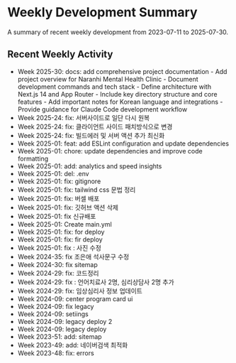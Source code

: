 # Weekly Development Summary

A summary of recent weekly development from 2023-07-11 to 2025-07-30.

## Recent Weekly Activity

- Week 2025-30: docs: add comprehensive project documentation - Add project overview for Naranhi Mental Health Clinic - Document development commands and tech stack - Define architecture with Next.js 14 and App Router - Include key directory structure and core features - Add important notes for Korean language and integrations - Provide guidance for Claude Code development workflow
- Week 2025-24: fix: 서버사이드로 일단 다시 원복
- Week 2025-24: fix: 클라이언트 사이드 패치방식으로 변경
- Week 2025-24: fix: 빌드에러 및 서버 액션 추가 최신화
- Week 2025-01: feat: add ESLint configuration and update dependencies
- Week 2025-01: chore: update dependencies and improve code formatting
- Week 2025-01: add: analytics and speed insights
- Week 2025-01: del: .env
- Week 2025-01: fix: gitignore
- Week 2025-01: fix: tailwind css 문법 정리
- Week 2025-01: fix: 버셀 배포
- Week 2025-01: fix: 깃허브 액션 삭제
- Week 2025-01: fix 신규배포
- Week 2025-01: Create main.yml
- Week 2025-01: fix: for deploy
- Week 2025-01: fix: fir deploy
- Week 2025-01: fix : 사진 수정
- Week 2024-35: fix 조은애 석사문구 수정
- Week 2024-30: fix sitemap
- Week 2024-29: fix: 코드정리
- Week 2024-29: fix : 언어치료사 2명, 심리상담사 2명 추가
- Week 2024-29: fix: 임상심리사 정보 업데이트
- Week 2024-09: center program card ui
- Week 2024-09: fix legacy
- Week 2024-09: setiings
- Week 2024-09: legacy deploy 2
- Week 2024-09: legacy deploy
- Week 2023-51: add: sitemap
- Week 2023-49: add: 네이버검색 최적화
- Week 2023-48: fix: errors